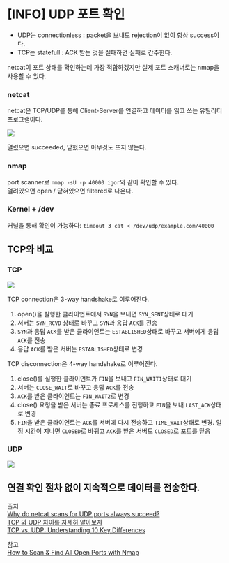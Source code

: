 # [INFO] UDP 포트 확인
- UDP는 connectionless : packet을 보내도 rejection이 없이 항상 success이다.
- TCP는 statefull : ACK 받는 것을 실패하면 실패로 간주한다.

netcat이 포트 상태를 확인하는데 가장 적합하겠지만 실제 포트 스캐너로는 nmap을 사용할 수 있다.

### netcat
netcat은 TCP/UDP를 통해 Client-Server를 연결하고 데이터를 읽고 쓰는 유틸리티 프로그램이다.

![](https://downloads.intercomcdn.com/i/o/28459702/28745d5d1bdc3d8b5b9a0f0f/1.png)

열렸으면 succeeded, 닫혔으면 아무것도 뜨지 않는다.

### nmap
port scanner로 `nmap -sU -p 40000 igor`와 같이 확인할 수 있다.  
열려있으면 open / 닫혀있으면 filtered로 나온다.

### Kernel + /dev
커널을 통해 확인이 가능하다: `timeout 3 cat < /dev/udp/example.com/40000`

## TCP와 비교
### TCP
![](https://pimages.toolbox.com/wp-content/uploads/2022/04/05123619/10-2.png)

TCP connection은 3-way handshake로 이루어진다.
1. open()을 실행한 클라이언트에서 `SYN`을 보내면 `SYN_SENT`상태로 대기
2. 서버는 `SYN_RCVD` 상태로 바꾸고 `SYN`과 응답 `ACK`를 전송
3. `SYN`과 응답 `ACK`를 받은 클라이언트는 `ESTABLISHED`상태로 바꾸고 서버에게 응답 `ACK`를 전송
4. 응답 `ACK`를 받은 서버는 `ESTABLISHED`상태로 변경

TCP disconnection은 4-way handshake로 이루어진다.
1. close()를 실행한 클라이언트가 `FIN`을 보내고 `FIN_WAIT1`상태로 대기
2. 서버는 `CLOSE_WAIT`로 바꾸고 응답 `ACK`를 전송
3. `ACK`를 받은 클라이언트는 `FIN_WAIT2`로 변경
4. close() 요청을 받은 서버는 종료 프로세스를 진행하고 `FIN`을 보내 `LAST_ACK`상태로 변경
5. `FIN`을 받은 클라이언트는 `ACK`를 서버에 다시 전송하고 `TIME_WAIT`상태로 변경. 일정 시간이 지나면 `CLOSED`로 바뀌고  `ACK`를 받은 서버도 `CLOSED`로 포트를 닫음

### UDP
![](https://pimages.toolbox.com/wp-content/uploads/2022/04/14111046/105.png)

연결 확인 절차 없이 지속적으로 데이터를 전송한다. 
--- 
출처  
[Why do netcat scans for UDP ports always succeed?](https://serverfault.com/questions/797763/why-do-netcat-scans-for-udp-ports-always-succeed)  
[TCP 와 UDP 차이를 자세히 알아보자](https://velog.io/@hidaehyunlee/TCP-%EC%99%80-UDP-%EC%9D%98-%EC%B0%A8%EC%9D%B4)  
[TCP vs. UDP: Understanding 10 Key Differences](https://www.spiceworks.com/tech/networking/articles/tcp-vs-udp/)  
[](https://phoenixnap.com/kb/nmap-scan-open-ports)  

참고  
[How to Scan & Find All Open Ports with Nmap](https://phoenixnap.com/kb/nmap-scan-open-ports)

